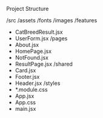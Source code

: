Project Structure

/src
/assets
  /fonts
    /images
/features
- CatBreedResult.jsx
- UserForm.jsx
/pages
- About.jsx
- HomePage.jsx
- NotFound.jsx
- ResultPage.jsx
/shared
- Card.jsx
- Footer.jsx
- Header.jsx
/styles
- *.module.css
- App.jsx
- App.css
- main.jsx